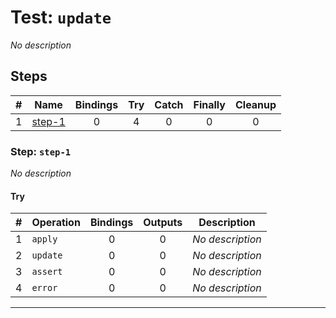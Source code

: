 # Test: `update`

*No description*

## Steps

| # | Name | Bindings | Try | Catch | Finally | Cleanup |
|:-:|---|:-:|:-:|:-:|:-:|:-:|
| 1 | [step-1](#step-step-1) | 0 | 4 | 0 | 0 | 0 |

### Step: `step-1`

*No description*

#### Try

| # | Operation | Bindings | Outputs | Description |
|:-:|---|:-:|:-:|---|
| 1 | `apply` | 0 | 0 | *No description* |
| 2 | `update` | 0 | 0 | *No description* |
| 3 | `assert` | 0 | 0 | *No description* |
| 4 | `error` | 0 | 0 | *No description* |

---

